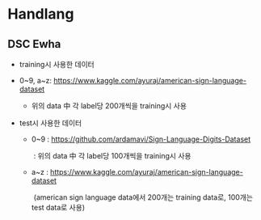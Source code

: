 # Handlang

## DSC Ewha

- training시 사용한 데이터
  
- 0~9, a~z: https://www.kaggle.com/ayuraj/american-sign-language-dataset
  - 위의 data 中 각 label당 200개씩을 training시 사용
  
- test시 사용한 데이터

   - 0~9 : https://github.com/ardamavi/Sign-Language-Digits-Dataset

     ​        : 위의 data 中 각 label당 100개씩을 training시 사용

   - a~z  : https://www.kaggle.com/ayuraj/american-sign-language-dataset
   
     ​        (american sign language data에서 200개는 training data로, 100개는 test data로 사용)

